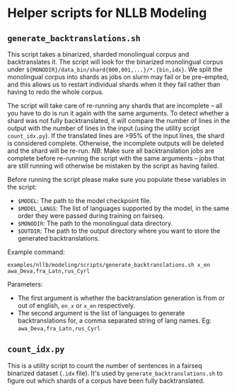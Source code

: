 # Helper scripts for NLLB Modeling

## `generate_backtranslations.sh`

This script takes a binarized, sharded monolingual corpus and backtranslates it. The script will look for the binarized monolingual corpus under `${MONODIR}/data_bin/shard{000,001,...}/*.{bin,idx}`. We split the monolingual corpus into shards as jobs on slurm may fail or be pre-empted, and this allows us to restart individual shards when it they fail rather than having to redo the whole corpus.

The script will take care of re-running any shards that are incomplete – all you have to do is run it again with the same arguments. To detect whether a shard was not fully backtranslated, it will compare the number of lines in the output with the number of lines in the input (using the utility script `count_idx.py`). If the translated lines are >95% of the input lines, the shard is considered complete. Otherwise, the incomplete outputs will be deleted and the shard will be re-run. *NB*: Make sure all backtranslation jobs are complete before re-running the script with the same arguments – jobs that are still running will otherwise be mistaken by the script as having failed.

Before running the script please make sure you populate these variables in the script:
* `$MODEL`: The path to the model checkpoint file.
* `$MODEL_LANGS`: The list of languages supported by the model, in the same order they were passed during training on fairseq.
* `$MONODIR`: The path to the monolingual data directory.
* `$OUTDIR`: The path to the output directory where you want to store the generated backtranslations.


Example command:
```
examples/nllb/modeling/scripts/generate_backtranslations.sh x_en awa_Deva,fra_Latn,rus_Cyrl
```

Parameters:
* The first argument is whether the backtranslation generation is from or out of english, `en_x` or `x_en` respectively.
* The second argument is the list of languages to generate backtranslations for, a comma separated string of lang names. Eg: `awa_Deva,fra_Latn,rus_Cyrl`

## `count_idx.py`

This is a utility script to count the number of sentences in a fairseq binarized dataset (`.idx` file).
It's used by `generate_backtranslations.sh` to figure out which shards of a corpus have been fully backtranslated.
